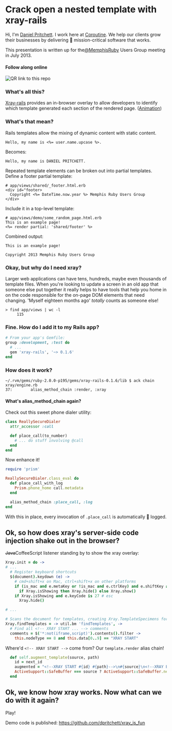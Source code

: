 # Crack open a nested template with xray-rails

Hi, I'm [Daniel Pritchett](http://dpritchett.net).  I work here at [Coroutine](http://coroutine.com).  We help our clients grow their businesses by delivering :satellite: mission-critical software that works.

This presentation is written up for the[@MemphisRuby](http://twitter.com/memphisruby) Users Group meeting in July 2013.

#### Follow along online

![QR link to this repo](http://bitly.com/13bjKyP.qrcode)

### What's all this?
[Xray-rails](https://github.com/brentd/xray-rails) provides an in-browser overlay to allow developers to identify which template generated each section of the rendered page. ([Animation](http://f.cl.ly/items/1A0o3y1y3Q13103V3F1l/xray-rails-large.gif))

### What's that mean?
Rails templates allow the mixing of dynamic content with static content.

```erb
Hello, my name is <%= user.name.upcase %>.
```

Becomes:
```
Hello, my name is DANIEL PRITCHETT.
```


Repeated template elements can be broken out into partial templates.  Define a footer partial template:

```erb
# app/views/shared/_footer.html.erb
<div id="footer>
  Copyright <%= DateTime.now.year %> Memphis Ruby Users Group
</div>
```

Include it in a top-level template:

```erb
# app/views/demo/some_random_page.html.erb
This is an example page!
<%= render partial: 'shared/footer' %>
```

Combined output:

```
This is an example page!

Copyright 2013 Memphis Ruby Users Group
```

### Okay, but why do I need xray?
Larger web applications can have tens, hundreds, maybe even thousands of template files.  When you're looking to update a screen in an old app that someone else put together it really helps to have tools that help you home in on the code responsible for the on-page DOM elements that need changing.  'Myself eighteen months ago' _totally_ counts as someone else!

```
> find app/views | wc -l
     115
```

### Fine.  How do I add it to my Rails app?
```ruby
# From your app's Gemfile:
group :development, :test do
  # ...
  gem 'xray-rails', '~> 0.1.6'
end
```

### How does it work?
```
~/.rvm/gems/ruby-2.0.0-p195/gems/xray-rails-0.1.6/lib $ ack chain
xray/engine.rb
37:        alias_method_chain :render, :xray
```

#### What's alias_method_chain again?

Check out this sweet phone dialer utility:
```ruby
class ReallySecureDialer
  attr_accessor :call

  def place_call(to_number)
    # ... do stuff involving @call
  end
end
```

Now enhance it!
```ruby
require 'prism'

ReallySecureDialer.class_eval do
  def place_call_with_log
    Prism.phone_home call.metadata
  end

  alias_method_chain :place_call, :log
end
```

With this in place, every invocation of `.place_call` is automatically :notebook: logged.

## Ok, so how does xray's server-side code injection shake out in the browser?

<del>Java</del>CoffeeScript listener standing by to show the xray overlay:
```coffee
Xray.init = do ->
# ...
  # Register keyboard shortcuts
  $(document).keydown (e) ->
    # cmd+shift+x on Mac, ctrl+shift+x on other platforms
    if (is_mac and e.metaKey or !is_mac and e.ctrlKey) and e.shiftKey and e.keyCode is 88
      if Xray.isShowing then Xray.hide() else Xray.show()
    if Xray.isShowing and e.keyCode is 27 # esc
      Xray.hide()

# ...

# Scans the document for templates, creating Xray.TemplateSpecimens for them.
Xray.findTemplates = -> util.bm 'findTemplates', ->
  # Find all <!-- XRAY START ... --> comments
  comments = $('*:not(iframe,script)').contents().filter ->
    this.nodeType == 8 and this.data[0..9] == "XRAY START"
```

Where'd `<!-- XRAY START -->` come from?  Our `template.render` alias chain!
```ruby
  def self.augment_template(source, path)
    id = next_id
    augmented = "<!--XRAY START #{id} #{path}-->\n#{source}\n<!--XRAY END #{id}-->"
    ActiveSupport::SafeBuffer === source ? ActiveSupport::SafeBuffer.new(augmented) : augmented
  end
```

## Ok, we know how xray works.  Now what can we do with it again?
Play!

Demo code is published: https://github.com/dpritchett/xray_is_fun
